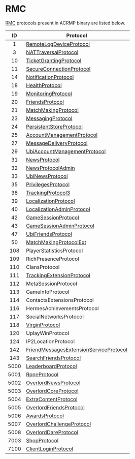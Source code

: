 # RMC
[RMC](https://github.com/Phoenix-Assassins/acb-docs/blob/master/RMC.md) protocols present in ACRMP binary are listed below.

|  ID  | Protocol                               |
| :--: | -------------------------------------- |
|  1   | [RemoteLogDeviceProtocol](RemoteLogDeviceProtocol.md) |
|  3   | [NATTraversalProtocol](NATTraversalProtocol.md) |
|  10  | [TicketGrantingProtocol](TicketGrantingProtocol.md) |
|  11  | [SecureConnectionProtocol](SecureConnectionProtocol.md) |
|  14  | [NotificationProtocol](NotificationProtocol.md) |
|  18  | [HealthProtocol](HealthProtocol.md) |
|  19  | [MonitoringProtocol](MonitoringProtocol.md) |
|  20  | [FriendsProtocol](FriendsProtocol.md) |
|  21  | [MatchMakingProtocol](MatchMakingProtocol.md) |
|  23  | [MessagingProtocol](MessagingProtocol.md) |
|  24  | [PersistentStoreProtocol](PersistentStoreProtocol.md) |
|  25  | [AccountManagementProtocol](AccountManagementProtocol.md) |
|  27  | [MessageDeliveryProtocol](MessageDeliveryProtocol.md) |
|  29  | [UbiAccountManagementProtocol](UbiAccountManagementProtocol.md) |
|  31  | [NewsProtocol](NewsProtocol.md) |
|  32  | [NewsProtocolAdmin](NewsProtocolAdmin.md) |
|  33  | [UbiNewsProtocol](UbiNewsProtocol.md) |
|  35  | [PrivilegesProtocol](PrivilegesProtocol.md) |
|  36  | [TrackingProtocol3](TrackingProtocol3.md) |
|  39  | [LocalizationProtocol](LocalizationProtocol.md) |
|  40  | [LocalizationAdminProtocol](LocalizationAdminProtocol.md) |
|  42  | [GameSessionProtocol](GameSessionProtocol.md) |
|  43  | [GameSessionAdminProtocol](GameSessionAdminProtocol.md) |
|  47  | [UbiFriendsProtocol](UbiFriendsProtocol.md) |
|  50  | [MatchMakingProtocolExt](MatchMakingProtocolExt.md) |
| 108  | PlayerStatisticsProtocol               |
| 109  | RichPresenceProtocol                   |
| 110  | ClansProtocol                          |
| 111  | [TrackingExtensionProtocol](TrackingExtensionProtocol.md) |
| 112  | MetaSessionProtocol                    |
| 113  | GameInfoProtocol                       |
| 114  | ContactsExtensionsProtocol             |
| 116  | HermesAchievementsProtocol             |
| 117  | SocialNetworksProtocol                 |
| 118  | [VirginProtocol](VirginProtocol.md)    |
| 120  | UplayWinProtocol                       |
| 124  | IP2LocationProtocol                    |
| 142  | [FriendMessagesExtensionServiceProtocol](FriendMessagesExtensionServiceProtocol.md) |
| 143  | [SearchFriendsProtocol](SearchFriendsProtocol.md) |
| 5000 | [LeaderboardProtocol](LeaderboardProtocol.md) |
| 5001 | [RpneProtocol](RpneProtocol.md) |
| 5002 | [OverlordNewsProtocol](OverlordNewsProtocol.md) |
| 5003 | [OverlordCoreProtocol](OverlordCoreProtocol.md) |
| 5004 | [ExtraContentProtocol](ExtraContentProtocol.md) |
| 5005 | [OverlordFriendsProtocol](OverlordFriendsProtocol.md) |
| 5006 | [AwardsProtocol](AwardsProtocol.md) |
| 5007 | [OverlordChallengeProtocol](OverlordChallengeProtocol.md) |
| 5008 | [OverlordDareProtocol](OverlordDareProtocol.md) |
| 7003 | [ShopProtocol](ShopProtocol.md) |
| 7100 | [ClientLoginProtocol](ClientLoginProtocol.md) |
